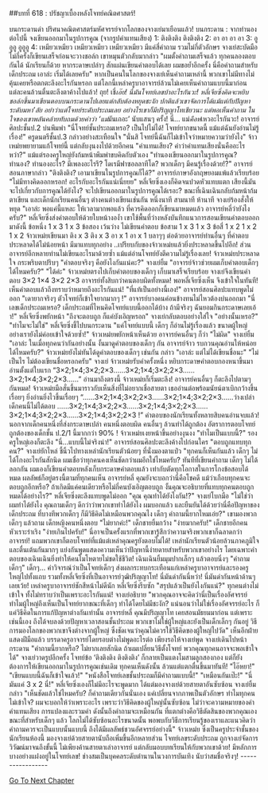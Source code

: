 ##บทที่ 618 : ปรัชญาเบื้องหลังโจทย์คณิตศาสตร์!


บนกระดานดำ
ปริศนาคณิตศาสตร์มหัศจรรย์จากโลกของจางเย่มาเยือนแล้ว!
บนกระดาน : จากทำนองต่อไปนี้ จงเขียนออกมาในรูปการคูณ (จากรูปคำแทนเสียง)
1: ติงติงติง ติงติงติง
2: อา อา อา อา
3: อูอูอู อูอูอู
4: เหมียวเหมียว เหมียวเหมียว เหมียวเหมียว
มีแค่สี่คำถาม รวมไม่กี่ตัวอักษร จางเย่สะบัดมือไม่กี่ครั้งก็เขียนเสร็จก่อนจะวางชอล์ก เขาหมุนตัวกลับมากล่าว "ผมตั้งคำถามเสร็จแล้ว ทุกคนลองตอบกันได้ นักเรียนก็ด้วย หากระดาษเปล่าๆ สักแผ่นเขียนคำตอบได้เลย ผมขอย้ำอีกครั้ง นี่คือคำถามสำหรับเด็กประถม เอาล่ะ เริ่มได้เลยครับ"
หากเป็นคนในโลกของจางเย่เห็นคำถามเหล่านี้ พวกเขาไม่มีทางไม่คุ้นเคยหรือตกตะลึงอะไรกันหรอก แต่โลกนี้เหล่าครูบาอาจารย์ล้วนไม่เคยเห็นคำถามแบบนี้มาก่อน แต่ละคนล้วนตื่นตะลึงตาค้างไปแล้ว!
ถุย!
เชี่*เอ๊ย!
นี่มันโจทย์เลขบ้าอะไรกันวะ!
หลี่เจียซิ่งคิดจะหยิบชอล์กขึ้นมาเขียนตอบบนกระดานไปเลยแต่กลับต้องหยุดชะงัก ปกติแล้วเขาจัดการได้แม้แต่กับปัญหาระดับมหา’ลัย อย่าว่าแต่โจทย์ระดับประถมเลย อย่างไรเขาก็มีปริญญาโทเชียวนะ แต่พอเห็นคำถาม ในใจของเขาพลันคล้ายทับถมด้วยคำว่า ‘แม่*มันเถอะ’ นับแสนๆ ครั้ง!
นี่…
แม่*คือห่*เหวอะไรกันวะ!
อาจารย์ศิลปะชั้นป.2 บ่นพึมพำ "นี่โจทย์ชั้นประถมเหรอ? เป็นไปไม่ได้! โจทย์ยากขนาดนี้ แม้แต่ฉันยังอ่านไม่รู้เรื่อง!"
ครูดนตรีชั้นป.3 กล่าวอย่างสะเทือนใจ "นั่นสิ โจทย์นี้ฉันก็ไม่เข้าใจว่าหมายความว่ายังไง"
จ้าวเหม่ยพยายามแก้โจทย์นี้ แต่กลับงุนงงไปด้วยอีกคน "คำแทนเสียง? คำว่าคำแทนเสียงนั่นคืออะไรหว่า?"
แม้แต่รองครูใหญ่ยังก้มหน้าพึมพำขบคิดกับตัวเอง "ทำนองเขียนออกมาในรูปการคูณ? ทำนอง? ทำนองอะไร? มีเพลงอะไรรึ? โดเรมีฟาซอลลาทีโด? พวกเด็กๆ มีคนรู้เรื่องด้วย!?"
อาจารย์สอนภาษากล่าว "ติงติงติง? เอามาเขียนในรูปการคูณก็ได้?"
อาจารย์ภาษาอังกฤษยอมแพ้แล้วเรียบร้อย "ไม่มีทางคิดออกหรอก! อะไรกับอะไรกันแน่เนี่ยยย"
หลี่เจียซิ่งเองก็คิดจนปวดหัวแทบแตก เสียงนี้มันจะไปเกี่ยวกับการคูณได้ยังไง? จะไปเขียนออกมาในรูปการคูณได้เรอะ?
ขณะที่เฉินเฉินกลับก้มหน้าก้มตาเขียน
และเด็กนักเรียนคนอื่นๆ ต่างคนต่างเขียนเช่นกัน
หนึ่งนาที
สามนาที
ห้านาที
จางเย่ร้องสั่งให้หยุด "เอาล่ะ พอแค่นี้แหละ ให้เวลามากพอแล้ว ที่ควรคิดออกก็เขียนมาหมดแล้ว อาจารย์หลี่ว่ายังไงครับ?"
หลี่เจียซิ่งส่งคำตอบให้ด้วยใบหน้างอง้ำ เขาใช้พื้นที่ว่างหลังบันทึกแนวการสอนเขียนคำตอบออกมาดังนี้ ข้อหนึ่ง 1 x 3 1 x 3 ข้อสอง เว้นว่าง ไม่เขียนคำตอบ ข้อสาม 1 x 3 1 x 3 ข้อสี่ 1 x 2 1 x 2 1 x 2
จ้าวเหม่ยเขียนมา ติง x 3 ติง x 3 อา x 1 อา x 1 บลาๆๆ
ต่อด้วยอาจารย์ท่านอื่นๆ ที่คำตอบประหลาดได้ไม่น้อยหน้า มีมาแทบทุกอย่าง ..เปรียบกับของจ้าวเหม่ยแล้วยิ่งประหลาดขึ้นไปอีก!
ส่วนอาจารย์อีกหลายท่านไม่เขียนอะไรมาด้วยซ้ำ แม้แต่อ่านโจทย์ยังตีความไม่รู้เรื่องเลย!
จ้าวเหม่ยประหลาดใจ กระพริบตาปริบๆ "คำตอบจริงๆ คือยังไงกันแน่คะ?"
จางเย่ยิ้ม "อาจารย์จ้าวช่วยผมเก็บคำตอบเด็กๆ ได้ไหมครับ?"
"ได้ค่ะ"
จ้าวเหม่ยตรงไปเก็บคำตอบของเด็กๆ
เก็บมาเสร็จเรียบร้อย จางเย่จึงเขียนคำตอบ
3×2
1×4
3×2
2×3
อาจารย์ทั้งสิบกว่าคนตอบผิดทั้งหมด!
พอหลี่เจียซิ่งเห็น จึงเข้าใจในทันที!
เห็นคำตอบแล้วถึงทราบว่าหมายถึงอะไรกันแน่!
"ที่แท้เป็นอย่างนี้เอง!" อาจารย์สอนศิลปะแทบพูดไม่ออก "เดายากจริงๆ ตัวโจทย์ก็เข้าใจยากมากๆ !"
อาจารย์บางคนค่อนข้างทนไม่ไหวต้องบ่นออกมา "นี่เลขเด็กประถมเหรอ? เด็กประถมที่ไหนคิดโจทย์แบบนี้ออกได้บ้าง ถ้ามีจริงๆ ฉันยอมกินกระดาษเลยเอ้า!"
หลี่เจียซิ่งพยักหน้า "ถึงจะตอบถูก ก็แค่บังเอิญหรอก"
จางเย่กลับตอบอย่างใส่ใจ "อย่างนั้นเหรอ?"
"ทำไมจะไม่ใช่" หลี่เจียซิ่งชี้ไปบนกระดาน "แค่โจทย์แบบนี้ เด็กๆ ก็อ่านไม่รู้เรื่องแล้ว ขนาดผู้ใหญ่อย่างเรายังไม่ค่อยเข้าใจด้วยซ้ำ!"
จ้าวเหม่ยพยักหน้าเห็นด้วย
อาจารย์คนอื่นๆ ก็ว่า "ไม่ผิด"
จางเย่ยิ้ม "เอาล่ะ ในเมื่อทุกคนว่ากันอย่างนั้น งั้นมาดูคำตอบของเด็กๆ กัน อาจารย์จ้าว รบกวนคุณอ่านให้หน่อยได้ไหมครับ?"
จ้าวเหม่ยยังไม่ทันได้ดูคำตอบของเด็กๆ เช่นกัน กล่าว "เอาล่ะ แต่ไม่ได้เขียนชื่อนะ"
"ไม่เป็นไร ไม่ต้องเขียนชื่อหรอกครับ" จางเย่
จ้าวเหม่ยรับคำครั้งหนึ่ง หยิบกระดาษคำตอบกองหนาขึ้นมาอ่านตั้งแต่ใบแรก “3×2;1×4;3×2;2×3……3×2;1×4;3×2;2×3……3×2;1×4;3×2;2×3……” อ่านมาถึงตรงนี้ จ้าวเหม่ยก็เริ่มตะลึง! อาจารย์คนอื่นๆ ก็ตะลึงไปตามๆ กันหมด!
จ้าวเหม่ยมือสั่นขึ้นมาราวกับเห็นสิ่งที่ไม่อยากเชื่อสายตา เธออ่านต่อพร้อมนัยน์ตาเบิกกว้างขึ้นเรื่อยๆ ยิ่งอ่านยิ่งไวขึ้นเรื่อยๆ “……3×2;1×4;3×2;2×3……3×2;1×4;3×2;2×3……ว่างเปล่า เด็กคนนี้ไม่ได้ตอบ ……3×2;1×4;3×2;2×3……3×2;1×4;3×2;2×3……3×2;1×4;3×2;2×3……3×2;1×4;3×2;2×3 !”
คำตอบของนักเรียนทั้งหลายสิบคนอ่านจบแล้ว!
นอกจากเด็กคนหนึ่งที่ส่งกระดาษเปล่า คนหนึ่งตอบผิด คนอื่นๆ ล้วนทำได้ถูกต้อง อัตราการตอบโจทย์ถูกต้องของเด็กชั้น ป.2/1 นี้มากกว่า 90% !
จ้าวเหม่ยเงยหน้าขึ้นอย่างงุนงง "ทำไมเป็นแบบนี้?"
รองครูใหญ่เองก็ตะลึง "นี่...แบบนี้ไม่จริงน่า!"
อาจารย์สอนศิลปะตะลึงค้างไปก่อนใคร "ตอบถูกแทบทุกคน?"
จางเย่ยักไหล่ ชี้นิ้วไปทางเหล่านักเรียนตัวน้อยๆ ที่นั่งมองตาแป๋ว "ทุกคนก็เห็นกันแล้ว เด็กๆ ไม่ได้โกงอะไรกันสักนิด ผมเชื่อว่าทุกคนคงเห็นชัดกว่าผมอีกใช่ไหมครับ? ทันทีที่เขียนคำถาม เด็กๆ ไม่ได้ลอกกัน ผมเองก็เขียนคำตอบหลังเก็บกระดาษคำตอบแล้ว เท่ากับตัดทุกโอกาสในการโกงข้อสอบได้หมด ผลลัพธ์ก็อยู่ตรงนี้ตามที่ทุกคนเห็น อาจารย์หลี่ คุณยังจะบอกว่านี่คือโชคดี แม้ว่าเกือบทุกคนจะตอบถูกอีกหรือ? ถ้าเกิดมีแค่คนเดียวหรือไม่กี่คนบังเอิญตอบถูก งั้นคุณจะอธิบายที่แทบทุกคนตอบถูกหมดได้อย่างไร?"
หลี่เจียซิ่งตะลึงแทบพูดไม่ออก "คุณ คุณทำได้ยังไงกัน!?"
จางเย่โบกมือ "ไม่ใช่ว่าผมทำได้ยังไง คุณถามเด็กๆ ดีกว่าว่าพวกเขาทำได้ยังไง ผมบอกแล้ว และยืนยันได้ด้วยว่านี่คือปัญหาของเด็กประถม ที่บางทีพวกเด็กๆ ก็มีวิธีคิดไม่เหมือนพวกคุณไง เด็กๆ คำถามนี้ยากไหมเอ่ย?" เขามองพวกเด็กๆ แล้วถาม
เด็กหญิงคนหนึ่งตอบ "ไม่ยากค่ะ!"
เด็กชายยิ้มกว้าง "ง่ายมากครับ!"
เด็กชายอีกคนหัวเราะร่าเริง "ง่ายเกินไปครับ!"
นี่อาจเป็นครั้งแรกที่พวกเขารู้สึกว่าความจริงพวกเขาก็ฉลาดกว่าอาจารย์! แถมพวกเขาก็ตอบโจทย์ที่แม้แต่เหล่าคุณครูยังตอบไม่ได้! เหล่านักเรียนตัวน้อยล้วนภาคภูมิใจและตื่นเต้นกันมากๆ แย่งกันพูดแสดงความเห็นว่าปัญหานี้ง่ายดายสำหรับพวกเขาอย่างไร
โดยเฉพาะคำตอบของเฉินเฉินยิ่งทำให้คนโมโหตายไม่ชดใช้ชีวิต!
เฉินเฉินยิ้มมุมปากเล็กๆ แล้วตอบนิ่งๆ "คำถามเด็กๆ"
เด็กๆ…
คำวิจารณ์ว่าเป็นโจทย์เด็กๆ ส่งผลกระทบกระเทือนแก่เหล่าครูบาอาจารย์และรองครูใหญ่ไปทั้งแถบ รวมทั้งหลี่เจียซิ่งที่เป็นอาจารย์วุฒิปริญญาโท!
นี่มันด่ากันนี่หว่า!
นี่มันด่ากันหน้าด้านๆ เลยเว้ย!
เหล่าครูบาอาจารย์ชักสีหน้าไม่ดีนัก
หลี่เจียซิ่งรีบซัก "สรุปแล้วเป็นยังไงกันแน่?"
ทุกคนต่างไม่เข้าใจ ทั้งไม่ทราบว่าเป็นเพราะอะไรกันแน่!
จางเย่อธิบาย "พวกคุณอาจจะคิดว่านี่เป็นเรื่องอัศจรรย์ ทำไมผู้ใหญ่ถึงเห็นเป็นโจทย์ยากขณะที่เด็กๆ ทำได้โดยไม่มีชะงัก? แน่นอนว่าไม่ใช่เรื่องอัศจรรย์อะไร ก็แค่วิธีคิดในการแก้ปัญหาต่างกันเท่านั้น อาจารย์หลี่ คุณมีปริญญาโท เคยสอนมัธยมมาก่อน แต่เพราะเช่นนี้เอง ถึงได้จบลงด้วยปัญหาเวลาสอนชั้นประถม พวกเขาไม่ใช่ผู้ใหญ่และยังเป็นเด็กเล็กๆ กันอยู่ วิธีการมองโลกของพวกเขาจึงต่างจากผู้ใหญ่ ซึ่งชัดเจนว่าคุณไม่ควรใช้วิธีคิดของผู้ใหญ่ไปวัด"
เห็นอีกฝ่ายแสดงฝีมือแล้ว บรรดาครูอาจารย์โดยรอบต่างไม่พูดอะไรต่อ เพียงรอให้จางเย่พูด
จางเย่เดินไปหน้ากระดาน "คำถามนี้ยากหรือ? ไม่ยากเลยสักนิด ถ้าผมเปลี่ยนวิธีตั้งโจทย์ พวกคุณทุกคนอาจจะพอเข้าใจได้" จางเย่วาดรูปอีกครั้ง โจทย์ข้อ ‘ติงติงติง ติงติงติง’ ก็กลายเป็นแตงโมสามลูกสองกอง แต่ก็ยังต้องการให้เขียนออกมาในรูปการคูณเช่นเดิม
ทุกคนเห็นดังนั้น ล้วนแต่แตกตื่นขึ้นมาทันที!
"ไอ๊หยา!"
"เขียนแบบนี้ฉันก็เข้าใจแล้ว!"
"หนังสือโจทย์เลขชั้นประถมก็มีคำถามแบบนี้!"
"เหมือนกันเป๊ะ!"
"นี่มันแค่ 3 x 2 นี่!"
หลี่เจียซิ่งเองก็ไม่มีอะไรจะพูดมาก ได้แต่มองจางเย่ด้วยสายตาอันซับซ้อน
จางเย่ยิ้มกล่าว "เห็นชัดแล้วใช่ไหมครับ? ก็คำถามเดียวกันนั่นเอง แค่เปลี่ยนจากภาพเป็นตัวอักษร ทำไมทุกคนไม่เข้าใจ? ผมจะบอกให้ว่าเพราะอะไร เพราะว่าวิธีคิดของผู้ใหญ่นั้นซับซ้อน ไม่ว่าจะความหมายของคำ คำแทนเสียง การแปลงและรวมคำ ดังนั้นถึงคำถามจะเหมือนกัน ที่แตกต่างคือวิธีตัดสินของพวกคุณเอง ขณะที่สำหรับเด็กๆ แล้ว โลกไม่ได้ซับซ้อนอะไรขนาดนั้น พอพบกับวิธีการเรียนรู้ของเราและแนวคิดว่าคำถามควรจะเป็นแบบนั้นแบบนึ้ ถึงได้มีผลลัพธ์ชวนอัศจรรย์อย่างนี้"
จ้าวเหม่ย ซึ่งเป็นครูประจำชั้นของนักเรียนห้องนี้ มองจางเย่ด้วยสายตานับถือเพิ่มขึ้นอีกหลายส่วน โจทย์เลขระดับประถม ถูกจางเย่จัดการวิวัฒน์มาจนถึงขั้นนี้ ไม่เพียงค้านสายตาเล่าอาจารย์ แต่กลับมอบบทเรียนให้กับพวกเขาด้วย!
มีหลักการบางอย่างแฝงอยู่ในโจทย์เลข!
ช่างสมเป็นบุคคลระดับตำนานในวงการบันเทิง นับว่าสมชื่อจริงๆ!
*-*-*-*-*-*-*-*-*-*-*-*-*-*-*-*-*-*


[Go To Next Chapter]( ./19.md)